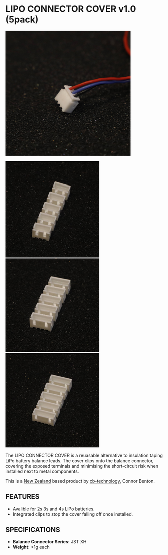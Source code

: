 # LIPO CONNECTOR COVER v1.0 (5pack)

<img src="assets/1.0_INSTALLED.JPG" width="400">

<img src="assets/1.1_2S_BATT.JPG" width="300"> <img src="assets/1.2_3S_BATT.JPG" width="300"> <img src="assets/1.3_4S_BATT.JPG" width="300">

The LIPO CONNECTOR COVER is a reuasable alternative to insulation taping LiPo battery balance leads. The cover clips onto the balance connector, covering the exposed terminals and minimising the short-circuit risk when installed next to metal components. 
  
This is a [New Zealand](https://www.google.co.nz/maps/place/Christchurch+New+Zealand) based product by [cb-technology](https://www.cb-technology.co.nz/), Connor Benton.

## FEATURES
- Avalible for 2s 3s and 4s LiPo batteries.
- Integrated clips to stop the cover falling off once installed. 

## SPECIFICATIONS
- **Balance Connector Series:** JST XH
- **Weight:** <1g each